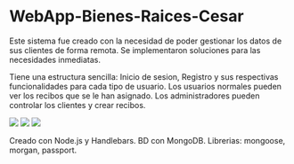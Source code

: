 # WebApp-Bienes-Raices-Cesar
Este sistema fue creado con la necesidad de poder gestionar los datos de sus clientes de forma remota.
Se implementaron soluciones para las necesidades inmediatas.

Tiene una estructura sencilla:
Inicio de sesion, Registro y sus respectivas funcionalidades para cada tipo de usuario.
Los usuarios normales pueden ver los recibos que se le han asignado.
Los administradores pueden controlar los clientes y crear recibos.

![](https://imgur.com/QQF4OKc.png)
![](https://imgur.com/8ijh9BR.png)
![](https://imgur.com/UWFFV5I.png)

Creado con Node.js y Handlebars. BD con MongoDB. Librerias: mongoose, morgan, passport.

